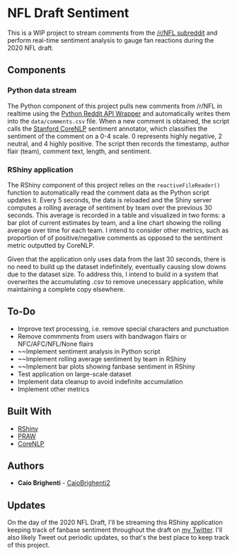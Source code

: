 # NFL Draft Sentiment

This is a WIP project to stream comments from the [/r/NFL subreddit](http://www.reddit.com/r/NFL) and perform real-time sentiment analysis to gauge fan reactions during the 2020 NFL draft.

## Components

### Python data stream

The Python component of this project pulls new comments from /r/NFL in realtime using the [Python Reddit API Wrapper](https://praw.readthedocs.io/en/latest/) and automatically writes them into the ```data/comments.csv``` file. When a new comment is obtained, the script calls the [Stanford CoreNLP](https://stanfordnlp.github.io/CoreNLP/sentiment.html) sentiment annotator, which classifies the sentiment of the comment on a 0-4 scale. 0 represents highly negative, 2 neutral, and 4 highly positive. The script then records the timestamp, author flair (team), comment text, length, and sentiment.


### RShiny application

The RShiny component of this project relies on the ```reactiveFileReader()``` function to automatically read the comment data as the Python script updates it. Every 5 seconds, the data is reloaded and the Shiny server computes a rolling average of sentiment by team over the previous 30 seconds. This average is recorded in a table and visualized in two forms: a bar plot of current estimates by team, and a line chart showing the rolling average over time for each team. I intend to consider other metrics, such as proportion of of positive/negative comments as opposed to the sentiment metric outputted by CoreNLP.

Given that the application only uses data from the last 30 seconds, there is no need to build up the dataset indefinitely, eventually causing slow downs due to the dataset size. To address this, I intend to build in a system that overwrites the accumulating .csv to remove unecessary application, while maintaining a complete copy elsewhere.

## To-Do

* Improve text processing, i.e. remove special characters and punctuation
* Remove commments from users with bandwagon flairs or NFC/AFC/NFL/None flairs
* ~~Implement sentiment analysis in Python script
* ~~Implement rolling average sentiment by team in RShiny
* ~~Implement bar plots showing fanbase sentiment in RShiny
* Test application on large-scale dataset
* Implement data cleanup to avoid indefinite accumulation
* Implement other metrics

## Built With

* [RShiny](https://shiny.rstudio.com/)
* [PRAW](https://praw.readthedocs.io/en/latest/)
* [CoreNLP](https://stanfordnlp.github.io/CoreNLP/)


## Authors

* **Caio Brighenti** - [CaioBrighenti2](https://twitter.com/CaioBrighenti2)

## Updates

On the day of the 2020 NFL Draft, I'll be streaming this RShiny application keeping track of fanbase sentiment throughout the draft on [my Twitter](https://twitter.com/CaioBrighenti2). I'll also likely Tweet out periodic updates, so that's the best place to keep track of this project. 
